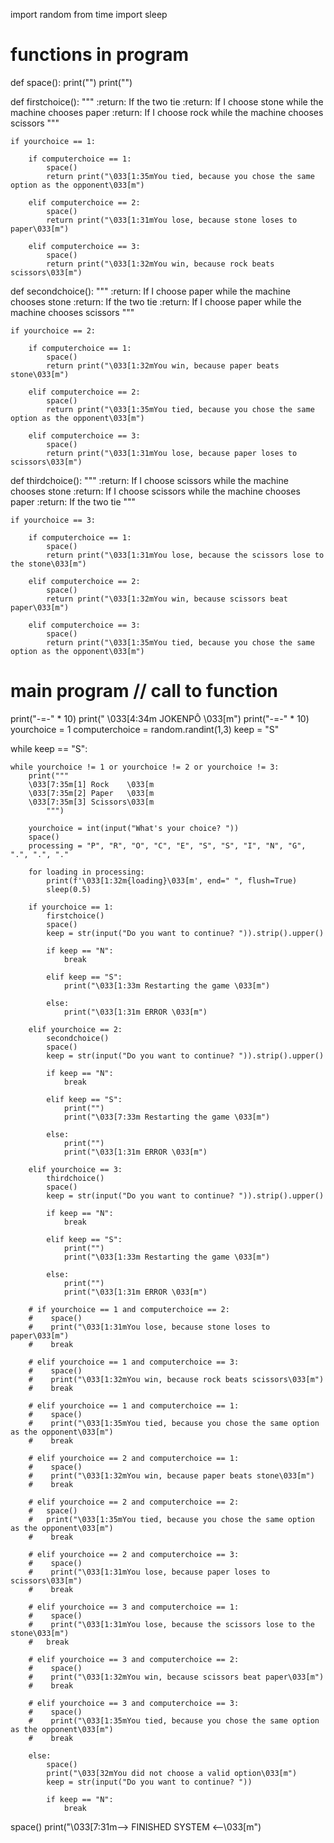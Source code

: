 import random
from time import sleep

# functions in program
def space():
    print("")
    print("")

def firstchoice():
    """
    :return: If the two tie
    :return: If I choose stone while the machine chooses paper
    :return: If I choose rock while the machine chooses scissors
    """

    if yourchoice == 1:

        if computerchoice == 1:
            space()
            return print("\033[1:35mYou tied, because you chose the same option as the opponent\033[m")

        elif computerchoice == 2:
            space()
            return print("\033[1:31mYou lose, because stone loses to paper\033[m")

        elif computerchoice == 3:
            space()
            return print("\033[1:32mYou win, because rock beats scissors\033[m")

def secondchoice():
    """
    :return: If I choose paper while the machine chooses stone
    :return: If the two tie
    :return: If I choose paper while the machine chooses scissors
    """

    if yourchoice == 2:

        if computerchoice == 1:
            space()
            return print("\033[1:32mYou win, because paper beats stone\033[m")

        elif computerchoice == 2:
            space()
            return print("\033[1:35mYou tied, because you chose the same option as the opponent\033[m")

        elif computerchoice == 3:
            space()
            return print("\033[1:31mYou lose, because paper loses to scissors\033[m")

def thirdchoice():
    """
    :return: If I choose scissors while the machine chooses stone
    :return: If I choose scissors while the machine chooses paper
    :return: If the two tie
    """

    if yourchoice == 3:

        if computerchoice == 1:
            space()
            return print("\033[1:31mYou lose, because the scissors lose to the stone\033[m")

        elif computerchoice == 2:
            space()
            return print("\033[1:32mYou win, because scissors beat paper\033[m")

        elif computerchoice == 3:
            space()
            return print("\033[1:35mYou tied, because you chose the same option as the opponent\033[m")

# main program // call to function
print("-=-" * 10)
print("         \033[4:34m JOKENPÔ \033[m")
print("-=-" * 10)
yourchoice = 1
computerchoice = random.randint(1,3)
keep = "S"

while keep == "S":

    while yourchoice != 1 or yourchoice != 2 or yourchoice != 3:
        print("""         
        \033[7:35m[1] Rock    \033[m
        \033[7:35m[2] Paper   \033[m
        \033[7:35m[3] Scissors\033[m
            """)

        yourchoice = int(input("What's your choice? "))
        space()
        processing = "P", "R", "O", "C", "E", "S", "S", "I", "N", "G", ".", ".", "."

        for loading in processing:
            print(f'\033[1:32m{loading}\033[m', end=" ", flush=True)
            sleep(0.5)

        if yourchoice == 1:
            firstchoice()
            space()
            keep = str(input("Do you want to continue? ")).strip().upper()

            if keep == "N":
                break

            elif keep == "S":
                print("\033[1:33m Restarting the game \033[m")

            else:
                print("\033[1:31m ERROR \033[m")

        elif yourchoice == 2:
            secondchoice()
            space()
            keep = str(input("Do you want to continue? ")).strip().upper()

            if keep == "N":
                break

            elif keep == "S":
                print("")
                print("\033[7:33m Restarting the game \033[m")

            else:
                print("")
                print("\033[1:31m ERROR \033[m")

        elif yourchoice == 3:
            thirdchoice()
            space()
            keep = str(input("Do you want to continue? ")).strip().upper()

            if keep == "N":
                break

            elif keep == "S":
                print("")
                print("\033[1:33m Restarting the game \033[m")

            else:
                print("")
                print("\033[1:31m ERROR \033[m")

        # if yourchoice == 1 and computerchoice == 2:
        #    space()
        #    print("\033[1:31mYou lose, because stone loses to paper\033[m")
        #    break

        # elif yourchoice == 1 and computerchoice == 3:
        #    space()
        #    print("\033[1:32mYou win, because rock beats scissors\033[m")
        #    break

        # elif yourchoice == 1 and computerchoice == 1:
        #    space()
        #    print("\033[1:35mYou tied, because you chose the same option as the opponent\033[m")
        #    break

        # elif yourchoice == 2 and computerchoice == 1:
        #    space()
        #    print("\033[1:32mYou win, because paper beats stone\033[m")
        #    break

        # elif yourchoice == 2 and computerchoice == 2:
        #   space()
        #   print("\033[1:35mYou tied, because you chose the same option as the opponent\033[m")
        #    break

        # elif yourchoice == 2 and computerchoice == 3:
        #    space()
        #    print("\033[1:31mYou lose, because paper loses to scissors\033[m")
        #    break

        # elif yourchoice == 3 and computerchoice == 1:
        #    space()
        #    print("\033[1:31mYou lose, because the scissors lose to the stone\033[m")
        #   break

        # elif yourchoice == 3 and computerchoice == 2:
        #    space()
        #    print("\033[1:32mYou win, because scissors beat paper\033[m")
        #    break

        # elif yourchoice == 3 and computerchoice == 3:
        #    space()
        #    print("\033[1:35mYou tied, because you chose the same option as the opponent\033[m")
        #    break

        else:
            space()
            print("\033[32mYou did not choose a valid option\033[m")
            keep = str(input("Do you want to continue? "))

            if keep == "N":
                break
space()
print("\033[7:31m--> FINISHED SYSTEM <--\033[m")
